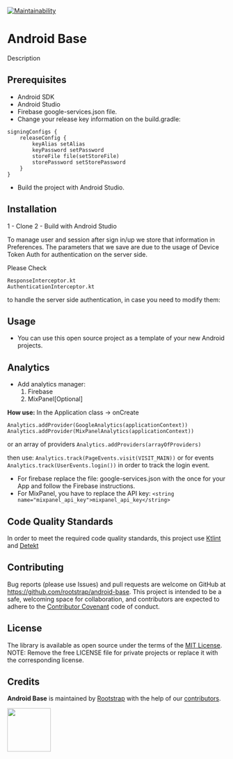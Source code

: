 [![Maintainability](https://api.codeclimate.com/v1/badges/0178f2031dec54c86ff9/maintainability)](https://codeclimate.com/repos/5cd1d8c8af2ce517db016a12/maintainability)

# Android Base

Description

## Prerequisites
- Android SDK
- Android Studio
- Firebase google-services.json file.
- Change your release key information on the build.gradle:
```
signingConfigs {
    releaseConfig {
        keyAlias setAlias
        keyPassword setPassword
        storeFile file(setStoreFile)
        storePassword setStorePassword
    }
}
```
- Build the project with Android Studio.   

## Installation
1 - Clone
2 - Build with Android Studio

To manage user and session after sign in/up we store that information in Preferences. The parameters that we save are due to the usage of Device Token Auth for authentication on the server side.

Please Check
```
ResponseInterceptor.kt
AuthenticationInterceptor.kt
```
to handle the server side authentication, in case you need to modify them:

## Usage
- You can use this open source project as a template of your new Android projects.

## Analytics
- Add analytics manager:
    1. Firebase
    2. MixPanel[Optional]

**How use:**
In the Application class -> onCreate
```
Analytics.addProvider(GoogleAnalytics(applicationContext))
Analytics.addProvider(MixPanelAnalytics(applicationContext))
```
or an array of providers
`Analytics.addProviders(arrayOfProviders)`

then use:
`Analytics.track(PageEvents.visit(VISIT_MAIN))`
or for events
`Analytics.track(UserEvents.login())`
in order to track the login event.

- For firebase replace the file: google-services.json with the once for your App and follow the Firebase instructions.
- For MixPanel, you have to replace the API key: 
`<string name="mixpanel_api_key">mixpanel_api_key</string>`

## Code Quality Standards
In order to meet the required code quality standards, this project use [Ktlint](https://github.com/pinterest/ktlint) and [Detekt](https://github.com/arturbosch/detekt)

## Contributing
Bug reports (please use Issues) and pull requests are welcome on GitHub at https://github.com/rootstrap/android-base. This project is intended to be a safe, welcoming space for collaboration, and contributors are expected to adhere to the [Contributor Covenant](http://contributor-covenant.org) code of conduct.

## License
The library is available as open source under the terms of the [MIT License](https://opensource.org/licenses/MIT).
NOTE: Remove the free LICENSE file for private projects or replace it with the corresponding license.

## Credits
**Android Base** is maintained by [Rootstrap](http://www.rootstrap.com) with the help of our [contributors](https://github.com/rootstrap/android-base/contributors).

[<img src="https://s3-us-west-1.amazonaws.com/rootstrap.com/img/rs.png" width="100"/>](http://www.rootstrap.com)
